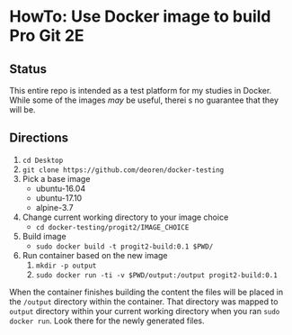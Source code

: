 # HowTo: Use Docker image to build Pro Git 2E

## Status

This entire repo is intended as a test platform for my studies in Docker.
While some of the images *may* be useful, therei s no guarantee that they
will be.

## Directions

1. `cd Desktop`
1. `git clone https://github.com/deoren/docker-testing`
1. Pick a base image
    - ubuntu-16.04
    - ubuntu-17.10
    - alpine-3.7
1. Change current working directory to your image choice
    - `cd docker-testing/progit2/IMAGE_CHOICE`
1. Build image
    - `sudo docker build -t progit2-build:0.1 $PWD/`
1. Run container based on the new image
    1. `mkdir -p output`
    1. `sudo docker run -ti -v $PWD/output:/output progit2-build:0.1`

When the container finishes building the content the files will be placed
in the `/output` directory within the container. That directory was mapped
to `output` directory within your current working directory when you
ran `sudo docker run`. Look there for the newly generated files.

